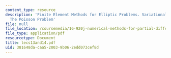 ```yaml
---
content_type: resource
description: 'Finite Element Methods for Elliptic Problems. Variational Formulation:
  The Poisson Problem'
file: null
file_location: /coursemedia/16-920j-numerical-methods-for-partial-differential-equations-sma-5212-spring-2003/381648dacaa520039b062edd073cef8d_lecs13and14.pdf
file_type: application/pdf
resourcetype: Document
title: lecs13and14.pdf
uid: 381648da-caa5-2003-9b06-2edd073cef8d
---
```

